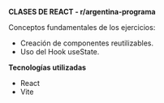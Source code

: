 **CLASES DE REACT - r/argentina-programa**

Conceptos fundamentales de los ejercicios:
- Creación de componentes reutilizables.
- Uso del Hook useState.

**Tecnologías utilizadas**
- React
- Vite
